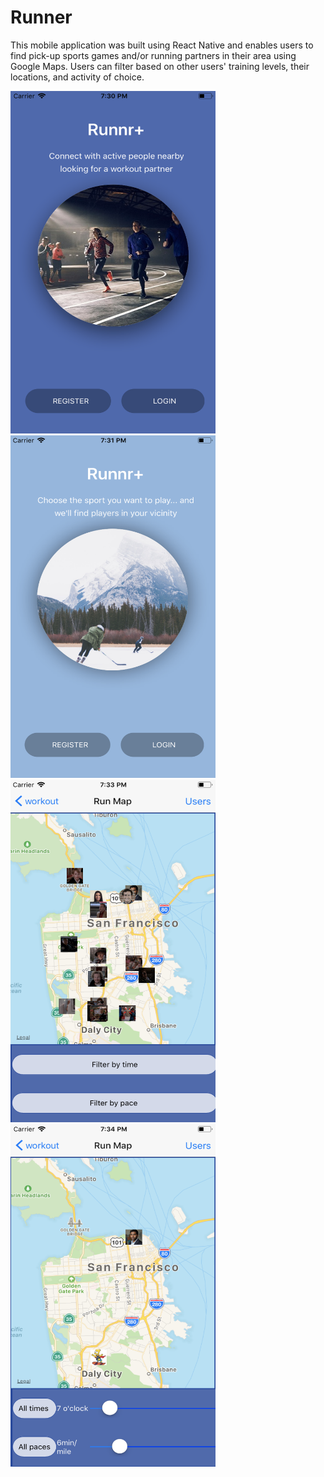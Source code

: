 # Runner

This mobile application was built using React Native and enables users to find pick-up sports games and/or running partners
in their area using Google Maps. Users can filter based on other users' training levels, their locations, and activity of
choice.

<img src="./screenshots/Main.png" alt="Home Screen" width="328px" height="548px">
<img src="./screenshots/Main2.png" alt="Home Screen" width="328px" height="548px">
<img src="./screenshots/Map.png" alt="Home Screen" width="328px" height="548px">
<img src="./screenshots/Map2.png" alt="Home Screen" width="328px" height="548px">
